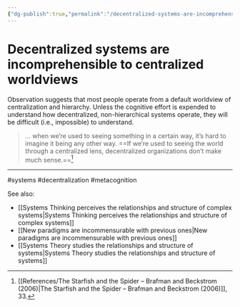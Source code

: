 ```yaml
---
{"dg-publish":true,"permalink":"/decentralized-systems-are-incomprehensible-to-centralized-worldviews/"}
---
```



# Decentralized systems are incomprehensible to centralized worldviews

Observation suggests that most people operate from a default worldview of centralization and hierarchy. Unless the cognitive effort is expended to understand how decentralized, non-hierarchical systems operate, they will be difficult (i.e., impossible) to understand.

> … when we’re used to seeing something in a certain way, it’s hard to imagine it being any other way. ==If we’re used to seeing the world through a centralized lens, decentralized organizations don’t make much sense.==[^1]

---
#systems #decentralization #metacognition 

See also:
- [[Systems Thinking perceives the relationships and structure of complex systems\|Systems Thinking perceives the relationships and structure of complex systems]]
- [[New paradigms are incommensurable with previous ones\|New paradigms are incommensurable with previous ones]]
- [[Systems Theory studies the relationships and structure of systems\|Systems Theory studies the relationships and structure of systems]]

[^1]: [[References/The Starfish and the Spider – Brafman and Beckstrom (2006)\|The Starfish and the Spider – Brafman and Beckstrom (2006)]], 33.